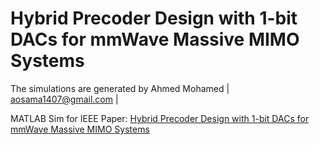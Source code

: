 # Hybrid Precoder Design with 1-bit DACs for mmWave Massive MIMO Systems
The simulations are generated by Ahmed Mohamed | aosama1407@gmail.com |

MATLAB Sim for IEEE Paper: [Hybrid Precoder Design with 1-bit DACs for mmWave Massive MIMO Systems](https://ieeexplore.ieee.org/abstract/document/10620559)

